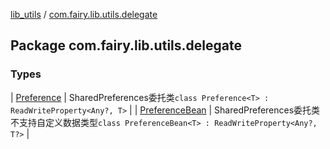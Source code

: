 [lib_utils](../index.md) / [com.fairy.lib.utils.delegate](./index.md)

## Package com.fairy.lib.utils.delegate

### Types

| [Preference](-preference/index.md) | SharedPreferences委托类`class Preference<T> : ReadWriteProperty<Any?, T>` |
| [PreferenceBean](-preference-bean/index.md) | SharedPreferences委托类 不支持自定义数据类型`class PreferenceBean<T> : ReadWriteProperty<Any?, T?>` |

